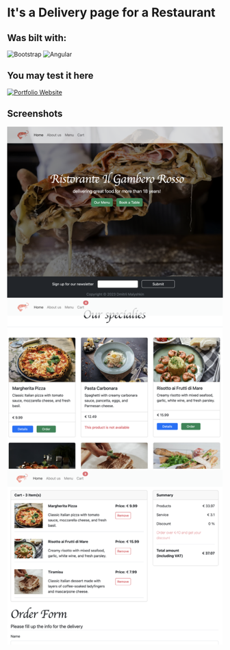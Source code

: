 # It's a Delivery page for a Restaurant

## Was bilt with:
  ![Bootstrap](https://img.icons8.com/color/48/000000/bootstrap.png)
  ![Angular](https://img.icons8.com/color/48/000000/angularjs.png)


## You may test it here
[![Portfolio Website](https://img.icons8.com/color/48/000000/web.png)](https://malyshkin.net/ang_delivery/)

## Screenshots




  <img  src="https://github.com/DmitriiMal/angular-sunday/blob/master/screenshot_1.png"  />
  <br>
  <img  src="https://github.com/DmitriiMal/angular-sunday/blob/master/screenshot_2.png"  />
  <br>
  <img  src="https://github.com/DmitriiMal/angular-sunday/blob/master/screenshot_3.png"  />


